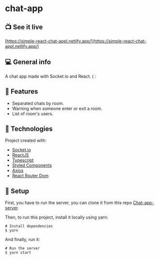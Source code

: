 # chat-app


## :tv: See it live

[https://simple-react-chat-appl.netlify.app/](https://simple-react-chat-appl.netlify.app/)

## :computer: General info

A chat app made with Socket.io and React. ( :

## :cake: Features

- Separated chats by room.
- Warning when someone enter or exit a room.
- List of room's users.

## :rocket: Technologies

Project created with:

- [Socket.io](https://socket.io/)
- [ReactJS](https://reactjs.org/)
- [Typescript](https://www.typescriptlang.org/)
- [Styled Components](https://styled-components.com/)
- [Axios](https://github.com/axios/axios)
- [React Router Dom](https://reactrouter.com/web/guides/quick-start)

## :triangular_ruler: Setup

First, you have to run the server, you can clone it from this repo [Chat-app-server](https://github.com/henrique-lothammer/chat-app-server).

Then, to run this project, install it locally using yarn:

```
# Install dependencies
$ yarn
```

And finally, run it:

```
# Run the server
$ yarn start

```

